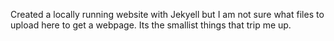  
Created a locally running website with Jekyell but I am not sure what files to upload here to get a webpage.  Its the smallist things that trip me up. 
